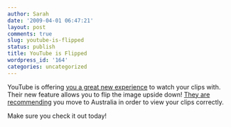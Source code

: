```yaml
---
author: Sarah
date: '2009-04-01 06:47:21'
layout: post
comments: true
slug: youtube-is-flipped
status: publish
title: YouTube is Flipped
wordpress_id: '164'
categories: uncategorized
---
```


YouTube is offering <a href="http://www.youtube.com/watch?v=Bu9TsJlcvzc&amp;feature=dir&amp;flip=1">you a great new experience</a> to watch your clips with. Their new feature allows you to flip the image upside down! <a href="http://www.youtube.com/t/new_viewing_experience">They are recommending</a> you move to Australia in order to view your clips correctly.

Make sure you check it out today!
